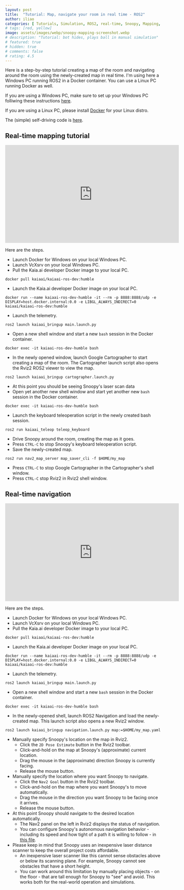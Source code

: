 ```yaml
---
layout: post
title:  "Tutorial: Map, navigate your room in real time - ROS2"
author: iliao
categories: [ Tutorials, Simulation, ROS2, real-time, Snoopy, Mapping, Navigation ]
# tags: [red, yellow]
image: assets/images/webp/snoopy-mapping-screenshot.webp
# description: "Tutorial: bot hides, plays ball in manual simulation"
# featured: true
# hidden: true
# comments: false
# rating: 4.5
---
```

Here is a step-by-step tutorial creating a map of the room and navigating around the room using the newly-created map in real time.
I'm using here a Windows PC running ROS2 in a Docker container. You can use a Linux PC running Docker as well.

If you are using a Windows PC, make sure to
set up your Windows PC folliwing these instructions [here](https://kaia.ai/blog/local-pc-setup-windows/).

If you are using a Linux PC, please install [Docker](https://docs.docker.com/engine/install/ubuntu/) for your Linux distro.

The (simple) self-driving code is
[here](https://github.com/kaiaai/kaiaai_simulations/blob/main/kaiaai_gazebo/src/self_drive_gazebo.cpp).

## Real-time mapping tutorial
<div class="text-center">
<iframe width="560" height="315" src="https://www.youtube.com/embed/IV3-pMu3GIM?si=6i-ZFWO5rgdwx8BZ" title="YouTube video player" frameborder="0" allow="accelerometer; autoplay; clipboard-write; encrypted-media; gyroscope; picture-in-picture; web-share" allowfullscreen></iframe>
</div>

Here are the steps.

- Launch Docker for Windows on your local Windows PC.
- Launch VcXsrv on your local Windows PC.
- Pull the Kaia.ai developer Docker image to your local PC.
```
docker pull kaiaai/kaiaai-ros-dev:humble
```

- Launch the Kaia.ai developer Docker image on your local PC.
```
docker run --name kaiaai-ros-dev-humble -it --rm -p 8888:8888/udp -e DISPLAY=host.docker.internal:0.0 -e LIBGL_ALWAYS_INDIRECT=0 kaiaai/kaiaai-ros-dev:humble
```

- Launch the telemetry.
```
ros2 launch kaiaai_bringup main.launch.py
```

- Open a new shell window and start a new `bash` session in the Docker container.
```
docker exec -it kaiaai-ros-dev-humble bash
```

- In the newly opened window, launch Google Cartographer to start creating a map of the room.
The Cartographer launch script also opens the Rviz2 ROS2 viewer to view the map.
```
ros2 launch kaiaai_bringup cartographer.launch.py
```

- At this point you should be seeing Snoopy's laser scan data
- Open yet another new shell window and start yet another new `bash` session in the Docker container.
```
docker exec -it kaiaai-ros-dev-humble bash
```

- Launch the keyboard teleoperation script in the newly created bash session.
```
ros2 run kaiaai_teleop teleop_keyboard
```

- Drive Snoopy around the room, creating the map as it goes.
- Press `CTRL-C` to stop Snoopy's keyboard teleoperation script.
- Save the newly-created map.
```
ros2 run nav2_map_server map_saver_cli -f $HOME/my_map
```

- Press `CTRL-C` to stop Google Cartographer in the Cartographer's shell window.
- Press `CTRL-C` stop Rviz2 in Rviz2 shell window.


## Real-time navigation

<div class="text-center">
<iframe width="560" height="315" src="https://www.youtube.com/embed/E0QS8A8Q4Vw?si=rIffsY0ELA5DtJv4" title="YouTube video player" frameborder="0" allow="accelerometer; autoplay; clipboard-write; encrypted-media; gyroscope; picture-in-picture; web-share" allowfullscreen></iframe>
</div>

Here are the steps.

- Launch Docker for Windows on your local Windows PC.
- Launch VcXsrv on your local Windows PC.
- Pull the Kaia.ai developer Docker image to your local PC.
```
docker pull kaiaai/kaiaai-ros-dev:humble
```

- Launch the Kaia.ai developer Docker image on your local PC.
```
docker run --name kaiaai-ros-dev-humble -it --rm -p 8888:8888/udp -e DISPLAY=host.docker.internal:0.0 -e LIBGL_ALWAYS_INDIRECT=0 kaiaai/kaiaai-ros-dev:humble
```

- Launch the telemetry.
```
ros2 launch kaiaai_bringup main.launch.py
```

- Open a new shell window and start a new `bash` session in the Docker container.
```
docker exec -it kaiaai-ros-dev-humble bash
```

- In the newly-opened shell, launch ROS2 Navigation and load the newly-created map.
This launch script also opens a new Rviz2 window.
```
ros2 launch kaiaai_bringup navigation.launch.py map:=$HOME/my_map.yaml
```

- Manually specify Snoopy's location on the map in Rviz2.
  - Click the `2D Pose Estimate` button in the Rviz2 toolbar.
  - Click-and-hold on the map at Snoopy's (approximate) current location.
  - Drag the mouse in the (approximate) direction Snoopy is currently facing.
  - Release the mouse button.
- Manually specify the location where you want Snoopy to navigate.
  - Click the `Nav2 Goal` button in the Rviz2 toolbar.
  - Click-and-hold on the map where you want Snoopy's to move automatically.
  - Drag the mouse in the direction you want Snoopy to be facing once it arrives.
  - Release the mouse button.
- At this point Snoopy should navigate to the desired location  automatically.
  - The Nav2 panel on the left in Rviz2 displays the status of navigation.
  - You can configure Snoopy's autonomous navigation behavior - including its speed
  and how tight of a path it is willing to follow - in
  [this file](https://github.com/makerspet/makerspet_snoopy/blob/main/config/navigation.yaml).
- Please keep in mind that Snoopy uses an inexpensive laser distance scanner to keep the
overall project costs affordable.
  - An inexpensive laser scanner like this cannot sense obstacles above or below its scanning plane.
  For example, Snoopy cannot see obstacles that have a short height.
  - You can work around this limitation by manually placing objects - on the floor - that are tall enough
  for Snoopy to "see" and avoid. This works both for the real-world operation and simulations.
